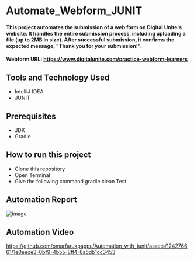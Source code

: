 # Automate_Webform_JUNIT
#### This project automates the submission of a web form on Digital Unite's website. It handles the entire submission process, including uploading a file (up to 2MB in size). After successful submission, it confirms the expected message, "Thank you for your submission!".
#### Webform URL: https://www.digitalunite.com/practice-webform-learners
## Tools and Technology Used
- IntelliJ IDEA
- JUNIT

## Prerequisites
- JDK
- Gradle

## How to run this project
- Clone this repository
- Open Terminal
- Give the following command gradle clean Test

## Automation Report
![image](https://github.com/omarfarukpappu/Automation_with_junit/assets/124276661/806c63b3-9564-41a9-a42b-430c479e8893)


## Automation Video
https://github.com/omarfarukpappu/Automation_with_junit/assets/124276661/1e0eece3-0bf9-4b55-8ff4-8a5db1cc3453
